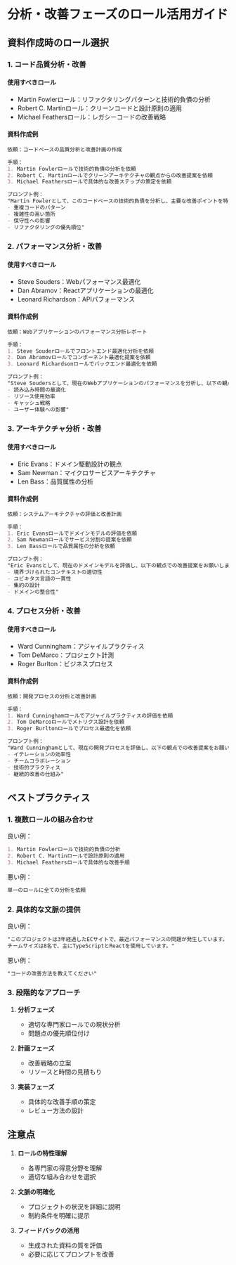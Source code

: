 # 分析・改善フェーズのロール活用ガイド

## 資料作成時のロール選択

### 1. コード品質分析・改善

#### 使用すべきロール
- Martin Fowlerロール：リファクタリングパターンと技術的負債の分析
- Robert C. Martinロール：クリーンコードと設計原則の適用
- Michael Feathersロール：レガシーコードの改善戦略

#### 資料作成例
```markdown
依頼：コードベースの品質分析と改善計画の作成

手順：
1. Martin Fowlerロールで技術的負債の分析を依頼
2. Robert C. Martinロールでクリーンアーキテクチャの観点からの改善提案を依頼
3. Michael Feathersロールで具体的な改善ステップの策定を依頼

プロンプト例：
"Martin Fowlerとして、このコードベースの技術的負債を分析し、主要な改善ポイントを特定してください。特に以下の観点を重視します：
- 重複コードのパターン
- 複雑性の高い箇所
- 保守性への影響
- リファクタリングの優先順位"
```

### 2. パフォーマンス分析・改善

#### 使用すべきロール
- Steve Souders：Webパフォーマンス最適化
- Dan Abramov：Reactアプリケーションの最適化
- Leonard Richardson：APIパフォーマンス

#### 資料作成例
```markdown
依頼：Webアプリケーションのパフォーマンス分析レポート

手順：
1. Steve Souderロールでフロントエンド最適化分析を依頼
2. Dan Abramovロールでコンポーネント最適化提案を依頼
3. Leonard Richardsonロールでバックエンド最適化を依頼

プロンプト例：
"Steve Soudersとして、現在のWebアプリケーションのパフォーマンスを分析し、以下の観点での改善提案をお願いします：
- 読み込み時間の最適化
- リソース使用効率
- キャッシュ戦略
- ユーザー体験への影響"
```

### 3. アーキテクチャ分析・改善

#### 使用すべきロール
- Eric Evans：ドメイン駆動設計の観点
- Sam Newman：マイクロサービスアーキテクチャ
- Len Bass：品質属性の分析

#### 資料作成例
```markdown
依頼：システムアーキテクチャの評価と改善計画

手順：
1. Eric Evansロールでドメインモデルの評価を依頼
2. Sam Newmanロールでサービス分割の提案を依頼
3. Len Bassロールで品質属性の分析を依頼

プロンプト例：
"Eric Evansとして、現在のドメインモデルを評価し、以下の観点での改善提案をお願いします：
- 境界づけられたコンテキストの適切性
- ユビキタス言語の一貫性
- 集約の設計
- ドメインの整合性"
```

### 4. プロセス分析・改善

#### 使用すべきロール
- Ward Cunningham：アジャイルプラクティス
- Tom DeMarco：プロジェクト計測
- Roger Burlton：ビジネスプロセス

#### 資料作成例
```markdown
依頼：開発プロセスの分析と改善計画

手順：
1. Ward Cunninghamロールでアジャイルプラクティスの評価を依頼
2. Tom DeMarcoロールでメトリクス設計を依頼
3. Roger Burltonロールでプロセス最適化を依頼

プロンプト例：
"Ward Cunninghamとして、現在の開発プロセスを評価し、以下の観点での改善提案をお願いします：
- イテレーションの効率性
- チームコラボレーション
- 技術的プラクティス
- 継続的改善の仕組み"
```

## ベストプラクティス

### 1. 複数ロールの組み合わせ

良い例：
```markdown
1. Martin Fowlerロールで技術的負債の分析
2. Robert C. Martinロールで設計原則の適用
3. Michael Feathersロールで具体的な改善手順
```

悪い例：
```markdown
単一のロールに全ての分析を依頼
```

### 2. 具体的な文脈の提供

良い例：
```markdown
"このプロジェクトは3年経過したECサイトで、最近パフォーマンスの問題が発生しています。
チームサイズは8名で、主にTypeScriptとReactを使用しています。"
```

悪い例：
```markdown
"コードの改善方法を教えてください"
```

### 3. 段階的なアプローチ

1. **分析フェーズ**
   - 適切な専門家ロールでの現状分析
   - 問題点の優先順位付け

2. **計画フェーズ**
   - 改善戦略の立案
   - リソースと時間の見積もり

3. **実装フェーズ**
   - 具体的な改善手順の策定
   - レビュー方法の設計

## 注意点

1. **ロールの特性理解**
   - 各専門家の得意分野を理解
   - 適切な組み合わせを選択

2. **文脈の明確化**
   - プロジェクトの状況を詳細に説明
   - 制約条件を明確に提示

3. **フィードバックの活用**
   - 生成された資料の質を評価
   - 必要に応じてプロンプトを改善